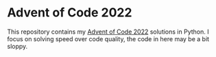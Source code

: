 # Advent of Code 2022

This repository contains my [Advent of Code 2022](https://adventofcode.com/2022) solutions in Python. I focus on solving speed over code quality, the code in here may be a bit sloppy.
